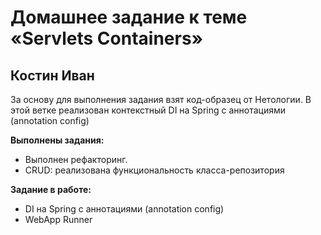 # Домашнее задание к теме  «Servlets Containers»

## Костин Иван

За основу для выполнения задания взят код-образец от Нетологии.
В этой ветке реализован контекстный DI на Spring с аннотациями (annotation config)

**Выполнены задания:**
* Выполнен рефакторинг.
* CRUD: реализована функциональность класса-репозитория

**Задание в работе:**

* DI на Spring с аннотациями (annotation config)
* WebApp Runner
